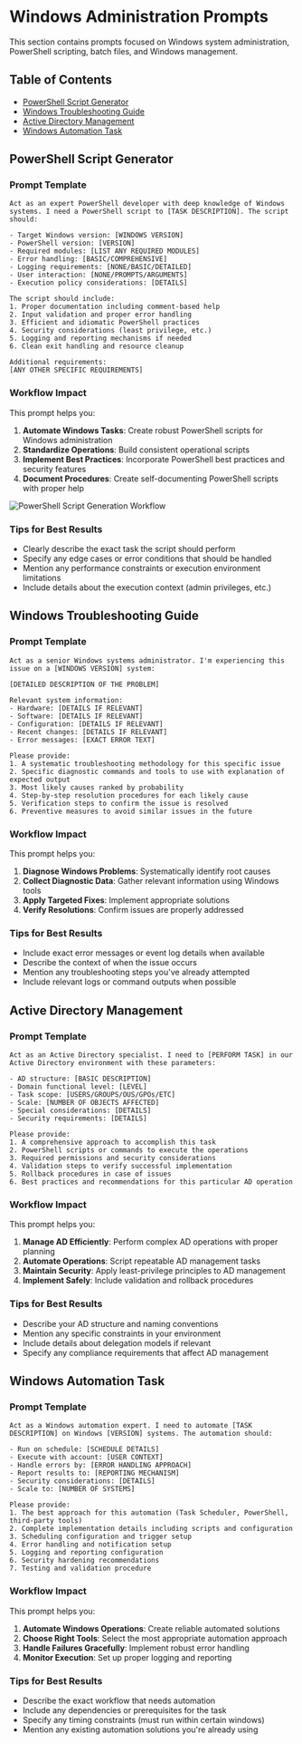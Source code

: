 # Windows Administration Prompts

This section contains prompts focused on Windows system administration, PowerShell scripting, batch files, and Windows management.

## Table of Contents

- [PowerShell Script Generator](#powershell-script-generator)
- [Windows Troubleshooting Guide](#windows-troubleshooting-guide)
- [Active Directory Management](#active-directory-management)
- [Windows Automation Task](#windows-automation-task)

## PowerShell Script Generator

### Prompt Template

```
Act as an expert PowerShell developer with deep knowledge of Windows systems. I need a PowerShell script to [TASK DESCRIPTION]. The script should:

- Target Windows version: [WINDOWS VERSION]
- PowerShell version: [VERSION]
- Required modules: [LIST ANY REQUIRED MODULES]
- Error handling: [BASIC/COMPREHENSIVE]
- Logging requirements: [NONE/BASIC/DETAILED]
- User interaction: [NONE/PROMPTS/ARGUMENTS]
- Execution policy considerations: [DETAILS]

The script should include:
1. Proper documentation including comment-based help
2. Input validation and proper error handling
3. Efficient and idiomatic PowerShell practices
4. Security considerations (least privilege, etc.)
5. Logging and reporting mechanisms if needed
6. Clean exit handling and resource cleanup

Additional requirements:
[ANY OTHER SPECIFIC REQUIREMENTS]
```

### Workflow Impact

This prompt helps you:

1. **Automate Windows Tasks**: Create robust PowerShell scripts for Windows administration
2. **Standardize Operations**: Build consistent operational scripts
3. **Implement Best Practices**: Incorporate PowerShell best practices and security features
4. **Document Procedures**: Create self-documenting PowerShell scripts with proper help

![PowerShell Script Generation Workflow](https://via.placeholder.com/800x400?text=PowerShell+Script+Generation+Workflow+Diagram)

### Tips for Best Results

- Clearly describe the exact task the script should perform
- Specify any edge cases or error conditions that should be handled
- Mention any performance constraints or execution environment limitations
- Include details about the execution context (admin privileges, etc.)

## Windows Troubleshooting Guide

### Prompt Template

```
Act as a senior Windows systems administrator. I'm experiencing this issue on a [WINDOWS VERSION] system:

[DETAILED DESCRIPTION OF THE PROBLEM]

Relevant system information:
- Hardware: [DETAILS IF RELEVANT]
- Software: [DETAILS IF RELEVANT]
- Configuration: [DETAILS IF RELEVANT]
- Recent changes: [DETAILS IF RELEVANT]
- Error messages: [EXACT ERROR TEXT]

Please provide:
1. A systematic troubleshooting methodology for this specific issue
2. Specific diagnostic commands and tools to use with explanation of expected output
3. Most likely causes ranked by probability
4. Step-by-step resolution procedures for each likely cause
5. Verification steps to confirm the issue is resolved
6. Preventive measures to avoid similar issues in the future
```

### Workflow Impact

This prompt helps you:

1. **Diagnose Windows Problems**: Systematically identify root causes
2. **Collect Diagnostic Data**: Gather relevant information using Windows tools
3. **Apply Targeted Fixes**: Implement appropriate solutions
4. **Verify Resolutions**: Confirm issues are properly addressed

### Tips for Best Results

- Include exact error messages or event log details when available
- Describe the context of when the issue occurs
- Mention any troubleshooting steps you've already attempted
- Include relevant logs or command outputs when possible

## Active Directory Management

### Prompt Template

```
Act as an Active Directory specialist. I need to [PERFORM TASK] in our Active Directory environment with these parameters:

- AD structure: [BASIC DESCRIPTION]
- Domain functional level: [LEVEL]
- Task scope: [USERS/GROUPS/OUS/GPOs/ETC]
- Scale: [NUMBER OF OBJECTS AFFECTED]
- Special considerations: [DETAILS]
- Security requirements: [DETAILS]

Please provide:
1. A comprehensive approach to accomplish this task
2. PowerShell scripts or commands to execute the operations
3. Required permissions and security considerations
4. Validation steps to verify successful implementation
5. Rollback procedures in case of issues
6. Best practices and recommendations for this particular AD operation
```

### Workflow Impact

This prompt helps you:

1. **Manage AD Efficiently**: Perform complex AD operations with proper planning
2. **Automate Operations**: Script repeatable AD management tasks
3. **Maintain Security**: Apply least-privilege principles to AD management
4. **Implement Safely**: Include validation and rollback procedures

### Tips for Best Results

- Describe your AD structure and naming conventions
- Mention any specific constraints in your environment
- Include details about delegation models if relevant
- Specify any compliance requirements that affect AD management

## Windows Automation Task

### Prompt Template

```
Act as a Windows automation expert. I need to automate [TASK DESCRIPTION] on Windows [VERSION] systems. The automation should:

- Run on schedule: [SCHEDULE DETAILS]
- Execute with account: [USER CONTEXT]
- Handle errors by: [ERROR HANDLING APPROACH]
- Report results to: [REPORTING MECHANISM]
- Security considerations: [DETAILS]
- Scale to: [NUMBER OF SYSTEMS]

Please provide:
1. The best approach for this automation (Task Scheduler, PowerShell, third-party tools)
2. Complete implementation details including scripts and configuration
3. Scheduling configuration and trigger setup
4. Error handling and notification setup
5. Logging and reporting configuration
6. Security hardening recommendations
7. Testing and validation procedure
```

### Workflow Impact

This prompt helps you:

1. **Automate Windows Operations**: Create reliable automated solutions
2. **Choose Right Tools**: Select the most appropriate automation approach
3. **Handle Failures Gracefully**: Implement robust error handling
4. **Monitor Execution**: Set up proper logging and reporting

### Tips for Best Results

- Describe the exact workflow that needs automation
- Include any dependencies or prerequisites for the task
- Specify any timing constraints (must run within certain windows)
- Mention any existing automation solutions you're already using